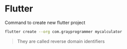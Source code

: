 # Flutter

Command to create new flutter project
```bash
flutter create --org com.grayprogrammer mycalculator
```
> They are called reverse domain identifiers

